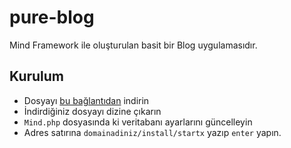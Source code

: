# pure-blog
Mind Framework ile oluşturulan basit bir Blog uygulamasıdır.

## Kurulum
* Dosyayı [bu bağlantıdan](https://github.com/aliyilmaz/pure-blog/archive/master.zip) indirin
* İndirdiğiniz dosyayı dizine çıkarın
* `Mind.php` dosyasında ki veritabanı ayarlarını güncelleyin
* Adres satırına `domainadiniz/install/startx` yazıp `enter` yapın.
